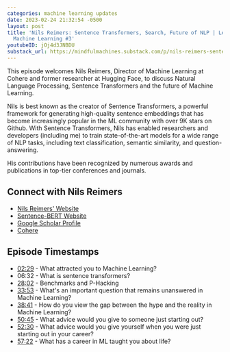 ```yaml
---
categories: machine learning updates
date: 2023-02-24 21:32:54 -0500
layout: post
title: 'Nils Reimers: Sentence Transformers, Search, Future of NLP | Learning from
  Machine Learning #3'
youtubeID: jOj4d3JNBDU
substack_url: https://mindfulmachines.substack.com/p/nils-reimers-sentence-transformers
---
```


This episode welcomes Nils Reimers, Director of Machine Learning at Cohere and former researcher at Hugging Face, to discuss Natural Language Processing, Sentence Transformers and the future of Machine Learning.

Nils is best known as the creator of Sentence Transformers, a powerful framework for generating high-quality sentence embeddings that has become increasingly popular in the ML community with over 9K stars on Github. With Sentence Transformers, Nils has enabled researchers and developers (including me) to train state-of-the-art models for a wide range of NLP tasks, including text classification, semantic similarity, and question-answering.

His contributions have been recognized by numerous awards and publications in top-tier conferences and journals.

## Connect with Nils Reimers

- [Nils Reimers' Website](https://www.nils-reimers.de/)
- [Sentence-BERT Website](https://www.sbert.net/)
- [Google Scholar Profile](https://scholar.google.com/citations?user=57GA3A8AAAAJ&hl=de)
- [Cohere](https://cohere.ai/)

## Episode Timestamps

- [02:29](https://www.youtube.com/watch?v=jOj4d3JNBDU&t=149s) - What attracted you to Machine Learning?
- 06:32 - What is sentence transformers?
- [28:02](https://www.youtube.com/watch?v=jOj4d3JNBDU&t=1682s) - Benchmarks and P-Hacking
- [33:53](https://www.youtube.com/watch?v=jOj4d3JNBDU&t=2033s) - What's an important question that remains unanswered in Machine Learning?
- [38:41](https://www.youtube.com/watch?v=jOj4d3JNBDU&t=2321s) - How do you view the gap between the hype and the reality in Machine Learning?
- [50:45](https://www.youtube.com/watch?v=jOj4d3JNBDU&t=3045s) - What advice would you give to someone just starting out?
- [52:30](https://www.youtube.com/watch?v=jOj4d3JNBDU&t=3150s) - What advice would you give yourself when you were just starting out in your career?
- [57:22](https://www.youtube.com/watch?v=jOj4d3JNBDU&t=3442s) - What has a career in ML taught you about life?